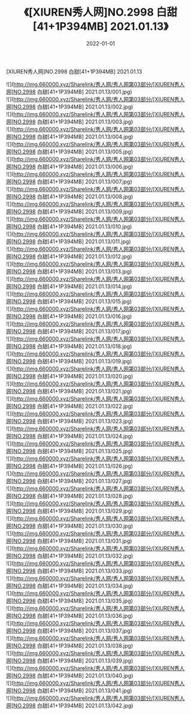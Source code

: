 ﻿---
layout: post
title:  《[XIUREN秀人网]NO.2998 白甜[41+1P394MB] 2021.01.13》
date:   2022-01-01
img: http://img.660000.xyz/Sharelink/秀人网/秀人网第03部分/[XIUREN秀人网]NO.2998 白甜[41+1P394MB] 2021.01.13/000.jpg
categories: [美女, 清纯, 唯美]
---

[XIUREN秀人网]NO.2998 白甜[41+1P394MB] 2021.01.13

 ![](http://img.660000.xyz/Sharelink/秀人网/秀人网第03部分/[XIUREN秀人网]NO.2998 白甜[41+1P394MB] 2021.01.13/001.jpg) <br>![](http://img.660000.xyz/Sharelink/秀人网/秀人网第03部分/[XIUREN秀人网]NO.2998 白甜[41+1P394MB] 2021.01.13/002.jpg) <br>![](http://img.660000.xyz/Sharelink/秀人网/秀人网第03部分/[XIUREN秀人网]NO.2998 白甜[41+1P394MB] 2021.01.13/003.jpg) <br>![](http://img.660000.xyz/Sharelink/秀人网/秀人网第03部分/[XIUREN秀人网]NO.2998 白甜[41+1P394MB] 2021.01.13/004.jpg) <br>![](http://img.660000.xyz/Sharelink/秀人网/秀人网第03部分/[XIUREN秀人网]NO.2998 白甜[41+1P394MB] 2021.01.13/005.jpg) <br>![](http://img.660000.xyz/Sharelink/秀人网/秀人网第03部分/[XIUREN秀人网]NO.2998 白甜[41+1P394MB] 2021.01.13/006.jpg) <br>![](http://img.660000.xyz/Sharelink/秀人网/秀人网第03部分/[XIUREN秀人网]NO.2998 白甜[41+1P394MB] 2021.01.13/007.jpg) <br>![](http://img.660000.xyz/Sharelink/秀人网/秀人网第03部分/[XIUREN秀人网]NO.2998 白甜[41+1P394MB] 2021.01.13/008.jpg) <br>![](http://img.660000.xyz/Sharelink/秀人网/秀人网第03部分/[XIUREN秀人网]NO.2998 白甜[41+1P394MB] 2021.01.13/009.jpg) <br>![](http://img.660000.xyz/Sharelink/秀人网/秀人网第03部分/[XIUREN秀人网]NO.2998 白甜[41+1P394MB] 2021.01.13/010.jpg) <br>![](http://img.660000.xyz/Sharelink/秀人网/秀人网第03部分/[XIUREN秀人网]NO.2998 白甜[41+1P394MB] 2021.01.13/011.jpg) <br>![](http://img.660000.xyz/Sharelink/秀人网/秀人网第03部分/[XIUREN秀人网]NO.2998 白甜[41+1P394MB] 2021.01.13/012.jpg) <br>![](http://img.660000.xyz/Sharelink/秀人网/秀人网第03部分/[XIUREN秀人网]NO.2998 白甜[41+1P394MB] 2021.01.13/013.jpg) <br>![](http://img.660000.xyz/Sharelink/秀人网/秀人网第03部分/[XIUREN秀人网]NO.2998 白甜[41+1P394MB] 2021.01.13/014.jpg) <br>![](http://img.660000.xyz/Sharelink/秀人网/秀人网第03部分/[XIUREN秀人网]NO.2998 白甜[41+1P394MB] 2021.01.13/015.jpg) <br>![](http://img.660000.xyz/Sharelink/秀人网/秀人网第03部分/[XIUREN秀人网]NO.2998 白甜[41+1P394MB] 2021.01.13/016.jpg) <br>![](http://img.660000.xyz/Sharelink/秀人网/秀人网第03部分/[XIUREN秀人网]NO.2998 白甜[41+1P394MB] 2021.01.13/017.jpg) <br>![](http://img.660000.xyz/Sharelink/秀人网/秀人网第03部分/[XIUREN秀人网]NO.2998 白甜[41+1P394MB] 2021.01.13/018.jpg) <br>![](http://img.660000.xyz/Sharelink/秀人网/秀人网第03部分/[XIUREN秀人网]NO.2998 白甜[41+1P394MB] 2021.01.13/019.jpg) <br>![](http://img.660000.xyz/Sharelink/秀人网/秀人网第03部分/[XIUREN秀人网]NO.2998 白甜[41+1P394MB] 2021.01.13/020.jpg) <br>![](http://img.660000.xyz/Sharelink/秀人网/秀人网第03部分/[XIUREN秀人网]NO.2998 白甜[41+1P394MB] 2021.01.13/021.jpg) <br>![](http://img.660000.xyz/Sharelink/秀人网/秀人网第03部分/[XIUREN秀人网]NO.2998 白甜[41+1P394MB] 2021.01.13/022.jpg) <br>![](http://img.660000.xyz/Sharelink/秀人网/秀人网第03部分/[XIUREN秀人网]NO.2998 白甜[41+1P394MB] 2021.01.13/023.jpg) <br>![](http://img.660000.xyz/Sharelink/秀人网/秀人网第03部分/[XIUREN秀人网]NO.2998 白甜[41+1P394MB] 2021.01.13/024.jpg) <br>![](http://img.660000.xyz/Sharelink/秀人网/秀人网第03部分/[XIUREN秀人网]NO.2998 白甜[41+1P394MB] 2021.01.13/025.jpg) <br>![](http://img.660000.xyz/Sharelink/秀人网/秀人网第03部分/[XIUREN秀人网]NO.2998 白甜[41+1P394MB] 2021.01.13/026.jpg) <br>![](http://img.660000.xyz/Sharelink/秀人网/秀人网第03部分/[XIUREN秀人网]NO.2998 白甜[41+1P394MB] 2021.01.13/027.jpg) <br>![](http://img.660000.xyz/Sharelink/秀人网/秀人网第03部分/[XIUREN秀人网]NO.2998 白甜[41+1P394MB] 2021.01.13/028.jpg) <br>![](http://img.660000.xyz/Sharelink/秀人网/秀人网第03部分/[XIUREN秀人网]NO.2998 白甜[41+1P394MB] 2021.01.13/029.jpg) <br>![](http://img.660000.xyz/Sharelink/秀人网/秀人网第03部分/[XIUREN秀人网]NO.2998 白甜[41+1P394MB] 2021.01.13/030.jpg) <br>![](http://img.660000.xyz/Sharelink/秀人网/秀人网第03部分/[XIUREN秀人网]NO.2998 白甜[41+1P394MB] 2021.01.13/031.jpg) <br>![](http://img.660000.xyz/Sharelink/秀人网/秀人网第03部分/[XIUREN秀人网]NO.2998 白甜[41+1P394MB] 2021.01.13/032.jpg) <br>![](http://img.660000.xyz/Sharelink/秀人网/秀人网第03部分/[XIUREN秀人网]NO.2998 白甜[41+1P394MB] 2021.01.13/033.jpg) <br>![](http://img.660000.xyz/Sharelink/秀人网/秀人网第03部分/[XIUREN秀人网]NO.2998 白甜[41+1P394MB] 2021.01.13/034.jpg) <br>![](http://img.660000.xyz/Sharelink/秀人网/秀人网第03部分/[XIUREN秀人网]NO.2998 白甜[41+1P394MB] 2021.01.13/035.jpg) <br>![](http://img.660000.xyz/Sharelink/秀人网/秀人网第03部分/[XIUREN秀人网]NO.2998 白甜[41+1P394MB] 2021.01.13/036.jpg) <br>![](http://img.660000.xyz/Sharelink/秀人网/秀人网第03部分/[XIUREN秀人网]NO.2998 白甜[41+1P394MB] 2021.01.13/037.jpg) <br>![](http://img.660000.xyz/Sharelink/秀人网/秀人网第03部分/[XIUREN秀人网]NO.2998 白甜[41+1P394MB] 2021.01.13/038.jpg) <br>![](http://img.660000.xyz/Sharelink/秀人网/秀人网第03部分/[XIUREN秀人网]NO.2998 白甜[41+1P394MB] 2021.01.13/039.jpg) <br>![](http://img.660000.xyz/Sharelink/秀人网/秀人网第03部分/[XIUREN秀人网]NO.2998 白甜[41+1P394MB] 2021.01.13/040.jpg) <br>![](http://img.660000.xyz/Sharelink/秀人网/秀人网第03部分/[XIUREN秀人网]NO.2998 白甜[41+1P394MB] 2021.01.13/041.jpg) <br>![](http://img.660000.xyz/Sharelink/秀人网/秀人网第03部分/[XIUREN秀人网]NO.2998 白甜[41+1P394MB] 2021.01.13/042.jpg) <br>